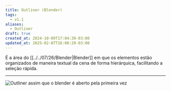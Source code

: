 ```yaml
---
title: Outliner (Blender)
tags:
  - v1.1
aliases:
  - Outliner
draft: true
created_at: 2024-10-09T17:04:30-03:00
updated_at: 2025-02-07T16:08:20-03:00
---
```


É a área do [[../../07/26/Blender|Blender]] em que os elementos estão organizados de maneira textual da cena de forma hierárquica, facilitando a seleção rápida.

---

![Outliner assim que o blender é aberto pela primeira vez](assets/images/2024/Blender_Outliner.png)